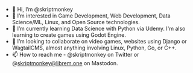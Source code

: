 - 👋 Hi, I’m @skriptmonkey
- 👀 I’m interested in Game Development, Web Development, Data Science/ML, Linux, and Open Source technologies.
- 🌱 I’m currently learning Data Science with Python via Udemy. I'm also learning to create games using Godot Engine.
- 💞️ I’m looking to collaborate on video games, websites using Django or WagtailCMS, almost anything involving Linux, Python, Go, or C++.
- 📫 How to reach me - @skriptmonkey on Twitter or @skriptmonkey@librem.one on Mastodon.

<!---
skriptmonkey/skriptmonkey is a ✨ special ✨ repository because its `README.md` (this file) appears on your GitHub profile.
You can click the Preview link to take a look at your changes.
--->
